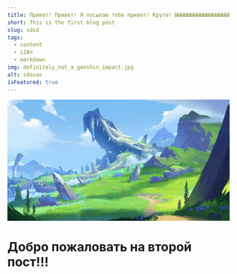 ```yaml
---
title: Привет! Привет! Я посылаю тебе привет! Круто! ЫЫЫЫЫЫЫЫЫЫЫЫЫЫЫЫЫЫЫЫЫЫЫЫЫЫЫЫЫЫЫ
short: This is the first blog post
slug: sdsd
tags:
  - content
  - i18n
  - markdown
img: definitely_not_a_genshin_impact.jpg
alt: sdasas
isFeatured: true
---
```


<p style="text-align:center"><img src="/images/posts/definitely_not_a_genshin_impact.jpg"></p>

# Добро пожаловать на второй пост!!!

